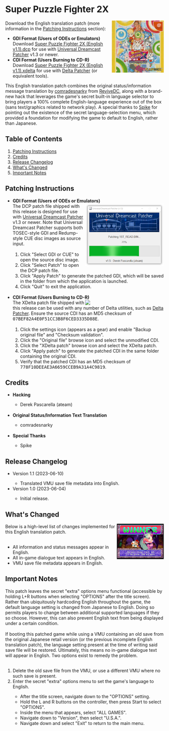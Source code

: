 <h1>Super Puzzle Fighter 2X</h1>
<img width="165" height="165" align="right" src="https://github.com/DerekPascarella/SuperPuzzleFighter2X-EnglishPatchDreamcast/blob/main/cover.jpg?raw=true">Download the English translation patch (more information in the <a href="#patching-instructions">Patching Instructions</a> section):
<ul>
 <li><b>GDI Format (Users of ODEs or Emulators)</b><br>Download <a href="https://github.com/DerekPascarella/SuperPuzzleFighter2X-EnglishPatchDreamcast/releases/download/1.1/Super.Puzzle.Fighter.2X.English.-.v1.1.dcp">Super Puzzle Fighter 2X (English v1.1).dcp</a> for use with <a href="https://github.com/DerekPascarella/UniversalDreamcastPatcher">Universal Dreamcast Patcher</a> v1.3 or newer.</li>
 <li><b>CDI Format (Users Burning to CD-R)</b><br>Download <a href="https://github.com/DerekPascarella/SuperPuzzleFighter2X-EnglishPatchDreamcast/releases/download/1.1/Super.Puzzle.Fighter.2X.English.-.v1.1.xdelta">Super Puzzle Fighter 2X (English v1.1).xdelta</a> for use with <a href="https://www.romhacking.net/utilities/704/">Delta Patcher</a> (or equivalent tools).</li>
</ul>
This English translation patch combines the original status/information message translation by <a href="https://www.romhacking.net/community/8124/">comradesnarky</a> from <a href="http://rdcproject.blogspot.com/">ReviveDC</a>, along with a brand-new hack that leverages the game's secret built-in language selector to bring players a 100% complete English-language experience out of the box (sans text/graphics related to network play).  A special thanks to <a href="https://cdromance.com/">Spike</a> for pointing out the existence of the secret language-selection menu, which provided a foundation for modifying the game to default to English, rather than Japanese.

<h2>Table of Contents</h2>

1. [Patching Instructions](#patching-instructions)
2. [Credits](#credits)
3. [Release Changelog](#release-changelog)
4. [What's Changed](#whats-changed)
5. [Important Notes](#important-notes)

<h2>Patching Instructions</h2>
<ul>
 <li><b>GDI Format (Users of ODEs or Emulators)</b><br><img align="right" width="250" src="https://github.com/DerekPascarella/UniversalDreamcastPatcher/blob/main/screenshots/screenshot.png?raw=true">The DCP patch file shipped with this release is designed for use with <a href="https://github.com/DerekPascarella/UniversalDreamcastPatcher">Universal Dreamcast Patcher</a> v1.3 or newer.  Note that Universal Dreamcast Patcher supports both TOSEC-style GDI and Redump-style CUE disc images as source input.<br><br><ol type="1"><li>Click "Select GDI or CUE" to open the source disc image.</li><li>Click "Select Patch" to open the DCP patch file.</li><li>Click "Apply Patch" to generate the patched GDI, which will be saved in the folder from which the application is launched.</li><li>Click "Quit" to exit the application.</li></ol></li>
 <br>
 <li><b>CDI Format (Users Burning to CD-R)</b><br><img align="right" width="250" src="https://i.imgur.com/r4b04e7.png">The XDelta patch file shipped with this release can be used with any number of Delta utilities, such as <a href="https://www.romhacking.net/utilities/704/">Delta Patcher</a>. Ensure the source CDI has an MD5 checksum of <tt>07BEF82A4E0F51CC3B8F6CED3335D88E</tt>.<br><br><ol type="1"><li>Click the settings icon (appears as a gear) and enable "Backup original file" and "Checksum validation".</li><li>Click the "Original file" browse icon and select the unmodified CDI.</li><li>Click the "XDelta patch" browse icon and select the XDelta patch.</li><li>Click "Apply patch" to generate the patched CDI in the same folder containing the original CDI.</li><li>Verify that the patched CDI has an MD5 checksum of <tt>778F10DEEAE3A6659CCEB9A31A4C9819</tt>.</ol></li>
</ul>

<h2>Credits</h2>
<ul>
 <li><b>Hacking</b></li>
  <ul>
   <li>Derek Pascarella (ateam)</li>
  </ul>
 <br>
 <li><b>Original Status/Information Text Translation</b></li>
  <ul>
   <li>comradesnarky</li>
  </ul>
 <br>
 <li><b>Special Thanks</b></li>
  <ul>
   <li>Spike</li>
  </ul>
</ul>

<h2>Release Changelog</h2>
<ul>
 <li>Version 1.1 (2023-06-10)</li>
 <ul>
  <li>Translated VMU save file metadata into English.</li>
 </ul>
 <li>Version 1.0 (2023-06-04)</li>
 <ul>
  <li>Initial release.</li>
 </ul>
</ul>

<h2>What's Changed</h2>
<img align="right" width="149" height="112" src="https://github.com/DerekPascarella/SuperPuzzleFighter2X-EnglishPatchDreamcast/blob/main/screenshot.png?raw=true">Below is a high-level list of changes implemented for this English translation patch.
<br><br>
<ul>
 <li>All information and status messages appear in English.</li>
 <li>All in-game dialogue text appears in English.</li>
 <li>VMU save file metadata appears in English.</li>
</ul>

<h2>Important Notes</h2>
This patch leaves the secret "extra" options menu functional (accessible by holding L+R buttons when selecting "OPTIONS" after the title screen).  Rather than ubiquitously hardcoding English throughout the game, the default language setting is changed from Japanese to English.  Doing so permits players to change between additional supported languages if they so choose.  However, this can also prevent English text from being displayed under a certain condition.
<br><br>
If booting this patched game while using a VMU containing an old save from the original Japanese retail version (or the previous incomplete English translation patch), the language setting present at the time of writing said save file will be restored.  Ultimately, this means no in-game dialogue text will appear in English.  Two options exist to remedy the problem.
<br><br>
<ol>
 <li>Delete the old save file from the VMU, or use a different VMU where no such save is present.</li>
 <li>Enter the secret "extra" options menu to set the game's language to English.</li>
  <ul>
   <li>After the title screen, navigate down to the "OPTIONS" setting.</li>
   <li>Hold the L and R buttons on the controller, then press Start to select "OPTIONS".</li>
   <li>Inside the menu that appears, select "ALL GAMES".</li>
   <li>Navigate down to "Version", then select "U.S.A.".</li>
   <li>Navigate down and select "Exit" to return to the main menu.</li>
 </ul>
</ol>
